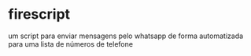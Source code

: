 # firescript
 um script para enviar mensagens pelo whatsapp de forma automatizada para uma lista de números de telefone
